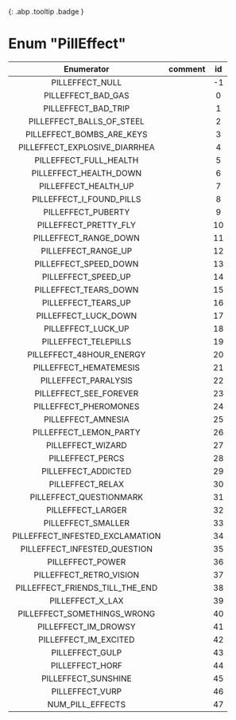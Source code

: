 [ ](#){: .abp .tooltip .badge }
# Enum "PillEffect"
|Enumerator|comment|id|
|:--:|:--:|:--:|
| PILLEFFECT_NULL |  | -1 |
| PILLEFFECT_BAD_GAS |  | 0 |
| PILLEFFECT_BAD_TRIP |  | 1 |
| PILLEFFECT_BALLS_OF_STEEL |  | 2 |
| PILLEFFECT_BOMBS_ARE_KEYS |  | 3 |
| PILLEFFECT_EXPLOSIVE_DIARRHEA |  | 4 |
| PILLEFFECT_FULL_HEALTH |  | 5 |
| PILLEFFECT_HEALTH_DOWN |  | 6 |
| PILLEFFECT_HEALTH_UP |  | 7 |
| PILLEFFECT_I_FOUND_PILLS |  | 8 |
| PILLEFFECT_PUBERTY |  | 9 |
| PILLEFFECT_PRETTY_FLY |  | 10 |
| PILLEFFECT_RANGE_DOWN |  | 11 |
| PILLEFFECT_RANGE_UP |  | 12 |
| PILLEFFECT_SPEED_DOWN |  | 13 |
| PILLEFFECT_SPEED_UP |  | 14 |
| PILLEFFECT_TEARS_DOWN |  | 15 |
| PILLEFFECT_TEARS_UP |  | 16 |
| PILLEFFECT_LUCK_DOWN |  | 17 |
| PILLEFFECT_LUCK_UP |  | 18 |
| PILLEFFECT_TELEPILLS |  | 19 |
| PILLEFFECT_48HOUR_ENERGY |  | 20 |
| PILLEFFECT_HEMATEMESIS |  | 21 |
| PILLEFFECT_PARALYSIS |  | 22 |
| PILLEFFECT_SEE_FOREVER |  | 23 |
| PILLEFFECT_PHEROMONES |  | 24 |
| PILLEFFECT_AMNESIA |  | 25 |
| PILLEFFECT_LEMON_PARTY |  | 26 |
| PILLEFFECT_WIZARD |  | 27 |
| PILLEFFECT_PERCS |  | 28 |
| PILLEFFECT_ADDICTED |  | 29 |
| PILLEFFECT_RELAX |  | 30 |
| PILLEFFECT_QUESTIONMARK |  | 31 |
| PILLEFFECT_LARGER |  | 32 |
| PILLEFFECT_SMALLER |  | 33 |
| PILLEFFECT_INFESTED_EXCLAMATION |  | 34 |
| PILLEFFECT_INFESTED_QUESTION |  | 35 |
| PILLEFFECT_POWER |  | 36 |
| PILLEFFECT_RETRO_VISION |  | 37 |
| PILLEFFECT_FRIENDS_TILL_THE_END |  | 38 |
| PILLEFFECT_X_LAX |  | 39 |
| PILLEFFECT_SOMETHINGS_WRONG |  | 40 |
| PILLEFFECT_IM_DROWSY |  | 41 |
| PILLEFFECT_IM_EXCITED |  | 42 |
| PILLEFFECT_GULP |  | 43 |
| PILLEFFECT_HORF |  | 44 |
| PILLEFFECT_SUNSHINE |  | 45 |
| PILLEFFECT_VURP |  | 46 |
| NUM_PILL_EFFECTS |  | 47 |
